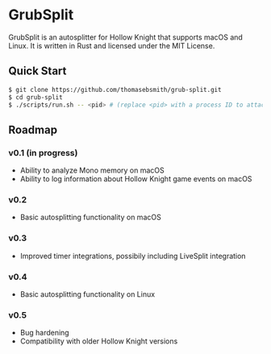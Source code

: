 # GrubSplit
GrubSplit is an autosplitter for Hollow Knight that supports macOS and Linux.
It is written in Rust and licensed under the MIT License.

## Quick Start
```sh
$ git clone https://github.com/thomasebsmith/grub-split.git
$ cd grub-split
$ ./scripts/run.sh -- <pid> # (replace <pid> with a process ID to attach to)
```

## Roadmap
### v0.1 (in progress)
- Ability to analyze Mono memory on macOS
- Ability to log information about Hollow Knight game events on macOS

### v0.2
- Basic autosplitting functionality on macOS

### v0.3
- Improved timer integrations, possibily including LiveSplit integration

### v0.4
- Basic autosplitting functionality on Linux

### v0.5
- Bug hardening
- Compatibility with older Hollow Knight versions
